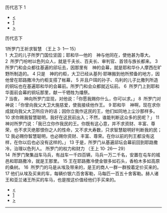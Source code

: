 ﻿





 历代志下 1




* [<](bible/1CH29.md)
* [1](bible/2CH.md)
* [>](bible/2CH02.md)



历代志下 
 
1所罗门王祈求智慧 （王上
3·
1—
15）  
1  大卫的儿子所罗门国位坚固；耶和华—他的　神与他同在，使他甚为尊大。  
2  所罗门吩咐以色列众人，就是千夫长、百夫长、审判官、首领与族长都来。 
3  所罗门和会众都往基遍的邱坛去，因那里有　神的会幕，就是耶和华仆人摩西在旷野所制造的。 
4 只是　神的约柜，大卫已经从基列·耶琳搬到他所预备的地方，因他曾在耶路撒冷为约柜支搭了帐幕， 
5 并且户珥的孙子、乌利的儿子比撒列所造的铜坛也在基遍耶和华的会幕前。所罗门和会众都就近坛前。 
6  所罗门上到耶和华面前会幕的铜坛那里，献一千牺牲为燔祭。  
7 当夜，　神向所罗门显现，对他说：「你愿我赐你什么，你可以求。」 
8  所罗门对　神说：「你曾向我父大卫大施慈爱，使我接续他作王。 
9 耶和华　神啊，现在求你成就向我父大卫所应许的话；因你立我作这民的王，他们如同地上尘沙那样多。 
10 求你赐我智慧聪明，我好在这民前出入；不然，谁能判断这众多的民呢？」 
11 　神对所罗门说：「我已立你作我民的王。你既有这心意，并不求资财、丰富、尊荣，也不求灭绝那恨你之人的性命，又不求大寿数，只求智慧聪明好判断我的民； 
12 我必赐你智慧聪明，也必赐你资财、丰富、尊荣。在你以前的列王都没有这样，在你以后也必没有这样的。」 
13 于是，所罗门从基遍邱坛会幕前回到耶路撒冷，治理以色列人。 所罗门的权力和财力 （王上
10·
26—
29）  
14  所罗门聚集战车马兵，有战车一千四百辆，马兵一万二千名，安置在屯车的城邑和耶路撒冷，就是王那里。 
15 王在耶路撒冷使金银多如石头，香柏木多如高原的桑树。 
16  所罗门的马是从埃及带来的，是王的商人一群一群按着定价买来的。 
17 他们从埃及买来的车，每辆价银六百舍客勒，马每匹一百五十舍客勒。赫人诸王和亚兰诸王所买的车马，也是按这价值经他们手买来的。 
* [<](bible/1CH29.md)
* [1](bible/2CH.md)
* [>](bible/2CH02.md)





---









